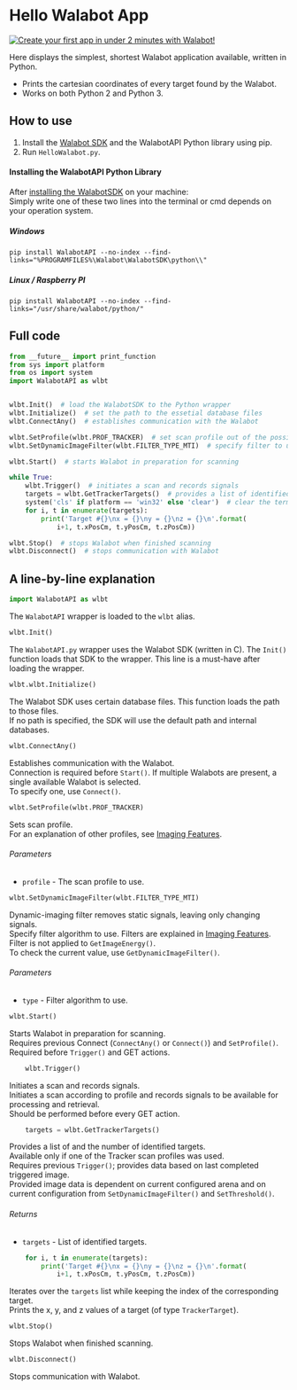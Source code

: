 # Hello Walabot App

[![Create your first app in under 2 minutes with Walabot!](http://img.youtube.com/vi/JBSL8tojM8Q/0.jpg)](http://www.youtube.com/watch?v=JBSL8tojM8Q)

Here displays the simplest, shortest Walabot application available, written in Python.  
* Prints the cartesian coordinates of every target found by the Walabot.
* Works on both Python 2 and Python 3.

## How to use

1. Install the [Walabot SDK](http://walabot.com/getting-started) and the WalabotAPI Python library using pip.
6. Run `HelloWalabot.py`.


####  Installing the WalabotAPI Python Library

After [installing the WalabotSDK](http://walabot.com/getting-started) on your machine:  
Simply write one of these two lines into the terminal or cmd depends on your operation system.

##### Windows
```
pip install WalabotAPI --no-index --find-links="%PROGRAMFILES%\Walabot\WalabotSDK\python\\"
```

##### Linux / Raspberry PI
```
pip install WalabotAPI --no-index --find-links="/usr/share/walabot/python/"
```

## Full code

```python
from __future__ import print_function
from sys import platform
from os import system
import WalabotAPI as wlbt


wlbt.Init()  # load the WalabotSDK to the Python wrapper
wlbt.Initialize()  # set the path to the essetial database files
wlbt.ConnectAny()  # establishes communication with the Walabot

wlbt.SetProfile(wlbt.PROF_TRACKER)  # set scan profile out of the possibilities
wlbt.SetDynamicImageFilter(wlbt.FILTER_TYPE_MTI)  # specify filter to use

wlbt.Start()  # starts Walabot in preparation for scanning

while True:
    wlbt.Trigger()  # initiates a scan and records signals
    targets = wlbt.GetTrackerTargets()  # provides a list of identified targets
    system('cls' if platform == 'win32' else 'clear')  # clear the terminal
    for i, t in enumerate(targets):
        print('Target #{}\nx = {}\ny = {}\nz = {}\n'.format(
            i+1, t.xPosCm, t.yPosCm, t.zPosCm))

wlbt.Stop()  # stops Walabot when finished scanning
wlbt.Disconnect()  # stops communication with Walabot
```

## A line-by-line explanation

```python
import WalabotAPI as wlbt
```
The `WalabotAPI` wrapper is loaded to the `wlbt` alias.

```python
wlbt.Init()
```
The `WalabotAPI.py` wrapper uses the Walabot SDK (written in C).
The `Init()` function loads that SDK to the wrapper.
This line is a must-have after loading the wrapper.

```python
wlbt.wlbt.Initialize()
```
The Walabot SDK uses certain database files. This function loads the path to those files.  
If no path is specified, the SDK will use the default path and internal databases.

```python
wlbt.ConnectAny()
```
Establishes communication with the Walabot.  
Connection is required before `Start()`.
If multiple Walabots are present, a single available Walabot is selected.  
To specify one, use `Connect()`.

```python
wlbt.SetProfile(wlbt.PROF_TRACKER)
```
Sets scan profile.  
For an explanation of other profiles, see [Imaging Features](http://api.walabot.com/_features.html).
###### Parameters
* `profile` - The scan profile to use.

```python
wlbt.SetDynamicImageFilter(wlbt.FILTER_TYPE_MTI)
```
Dynamic-imaging filter removes static signals, leaving only changing signals.  
Specify filter algorithm to use. Filters are explained in [Imaging Features](http://api.walabot.com/_features.html).  
Filter is not applied to `GetImageEnergy()`.  
To check the current value, use `GetDynamicImageFilter()`.  
###### Parameters
* `type` - Filter algorithm to use.

```python
wlbt.Start()
```
Starts Walabot in preparation for scanning.  
Requires previous Connect (`ConnectAny()` or `Connect()`) and `SetProfile()`.  
Required before `Trigger()` and GET actions.

```python
    wlbt.Trigger()
```
Initiates a scan and records signals.   
Initiates a scan according to profile and records signals to be available for processing and retrieval.  
Should be performed before every GET action.

```python
    targets = wlbt.GetTrackerTargets()
```
Provides a list of and the number of identified targets.  
Available only if one of the Tracker scan profiles was used.  
Requires previous `Trigger()`; provides data based on last completed triggered image.  
Provided image data is dependent on current configured arena and on current configuration from `SetDynamicImageFilter()` and `SetThreshold()`.
###### Returns
* `targets` - List of identified targets.

```python
    for i, t in enumerate(targets):
        print('Target #{}\nx = {}\ny = {}\nz = {}\n'.format(
            i+1, t.xPosCm, t.yPosCm, t.zPosCm))
```
Iterates over the `targets` list while keeping the index of the corresponding target.  
Prints the x, y, and z values of a target (of type `TrackerTarget`).

```python
wlbt.Stop()
```
Stops Walabot when finished scanning.


```python
wlbt.Disconnect()
```
Stops communication with Walabot.
